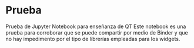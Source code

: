 # Prueba
Prueba de Jupyter Notebook para enseñanza de QT
Este notebook es una prueba para corroborar que se puede compartir por medio de Binder y que no hay impedimento por el tipo de librerías empleadas para los widgets.
